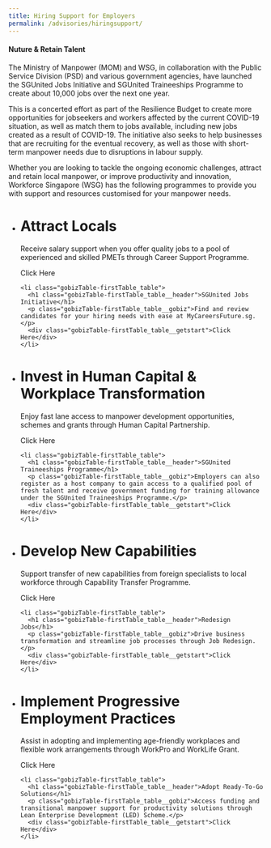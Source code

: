 ```yaml
---
title: Hiring Support for Employers
permalink: /advisories/hiringsupport/
---
```


#### **Nuture & Retain Talent**
The Ministry of Manpower (MOM) and WSG, in collaboration with the Public Service Division (PSD) and various government agencies, have launched the SGUnited Jobs Initiative and SGUnited Traineeships Programme to create about 10,000 jobs over the next one year.

This is a concerted effort as part of the Resilience Budget to create more opportunities for jobseekers and workers affected by the current COVID-19 situation, as well as match them to jobs available, including new jobs created as a result of COVID-19. The initiative also seeks to help businesses that are recruiting for the eventual recovery, as well as those with short-term manpower needs due to disruptions in labour supply.

Whether you are looking to tackle the ongoing economic challenges, attract and retain local manpower, or improve productivity and innovation, Workforce Singapore (WSG) has the following programmes to provide you with support and resources customised for your manpower needs.

<div class="gobizTable">
  <ul class="gobizTable-firstTable">
    <li class="gobizTable-firstTable_table">
      <h1 class="gobizTable-firstTable_table__header">Attract Locals</h1>
      <p class="gobizTable-firstTable_table__gobiz">Receive salary support when you offer quality jobs to a pool of experienced and skilled PMETs through Career Support Programme.</p>
      <div class="gobizTable-firstTable_table__getstart">Click Here</div>
    </li>

    <li class="gobizTable-firstTable_table">
      <h1 class="gobizTable-firstTable_table__header">SGUnited Jobs Initiative</h1>
      <p class="gobizTable-firstTable_table__gobiz">Find and review candidates for your hiring needs with ease at MyCareersFuture.sg.</p>
      <div class="gobizTable-firstTable_table__getstart">Click Here</div>
    </li>
  </ul>
</div>

<div class="gobizTable">
  <ul class="gobizTable-firstTable">
    <li class="gobizTable-firstTable_table">
      <h1 class="gobizTable-firstTable_table__header">Invest in Human Capital & Workplace Transformation</h1>
      <p class="gobizTable-firstTable_table__gobiz">Enjoy fast lane access to manpower development opportunities, schemes and grants through Human Capital Partnership.</p>
      <div class="gobizTable-firstTable_table__getstart">Click Here</div>
    </li>

    <li class="gobizTable-firstTable_table">
      <h1 class="gobizTable-firstTable_table__header">SGUnited Traineeships Programme</h1>
      <p class="gobizTable-firstTable_table__gobiz">Employers can also register as a host company to gain access to a qualified pool of fresh talent and receive government funding for training allowance under the SGUnited Traineeships Programme.</p>
      <div class="gobizTable-firstTable_table__getstart">Click Here</div>
    </li>
  </ul>
</div>

<div class="gobizTable">
  <ul class="gobizTable-firstTable">
    <li class="gobizTable-firstTable_table">
      <h1 class="gobizTable-firstTable_table__header">Develop New Capabilities</h1>
      <p class="gobizTable-firstTable_table__gobiz">Support transfer of new capabilities from foreign specialists to local workforce through Capability Transfer Programme.</p>
      <div class="gobizTable-firstTable_table__getstart">Click Here</div>
    </li>

    <li class="gobizTable-firstTable_table">
      <h1 class="gobizTable-firstTable_table__header">Redesign Jobs</h1>
      <p class="gobizTable-firstTable_table__gobiz">Drive business transformation and streamline job processes through Job Redesign.</p>
      <div class="gobizTable-firstTable_table__getstart">Click Here</div>
    </li>
  </ul>
</div>

<div class="gobizTable">
  <ul class="gobizTable-firstTable">
    <li class="gobizTable-firstTable_table">
      <h1 class="gobizTable-firstTable_table__header">Implement Progressive Employment Practices</h1>
      <p class="gobizTable-firstTable_table__gobiz">Assist in adopting and implementing age-friendly workplaces and flexible work arrangements through WorkPro and WorkLife Grant.</p>
      <div class="gobizTable-firstTable_table__getstart">Click Here</div>
    </li>

    <li class="gobizTable-firstTable_table">
      <h1 class="gobizTable-firstTable_table__header">Adopt Ready-To-Go Solutions</h1>
      <p class="gobizTable-firstTable_table__gobiz">Access funding and transitional manpower support for productivity solutions through Lean Enterprise Development (LED) Scheme.</p>
      <div class="gobizTable-firstTable_table__getstart">Click Here</div>
    </li>
  </ul>
</div>